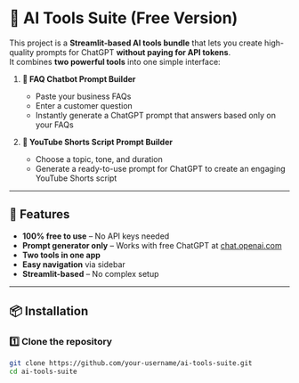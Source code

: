 # 🤖 AI Tools Suite (Free Version)

This project is a **Streamlit-based AI tools bundle** that lets you create high-quality prompts for ChatGPT **without paying for API tokens**.  
It combines **two powerful tools** into one simple interface:

1. **💬 FAQ Chatbot Prompt Builder**  
   - Paste your business FAQs  
   - Enter a customer question  
   - Instantly generate a ChatGPT prompt that answers based only on your FAQs  

2. **🎥 YouTube Shorts Script Prompt Builder**  
   - Choose a topic, tone, and duration  
   - Generate a ready-to-use prompt for ChatGPT to create an engaging YouTube Shorts script  

---

## 🚀 Features
- **100% free to use** – No API keys needed
- **Prompt generator only** – Works with free ChatGPT at [chat.openai.com](https://chat.openai.com)
- **Two tools in one app**
- **Easy navigation** via sidebar
- **Streamlit-based** – No complex setup

---

## 📦 Installation

### 1️⃣ Clone the repository
```bash
git clone https://github.com/your-username/ai-tools-suite.git
cd ai-tools-suite
